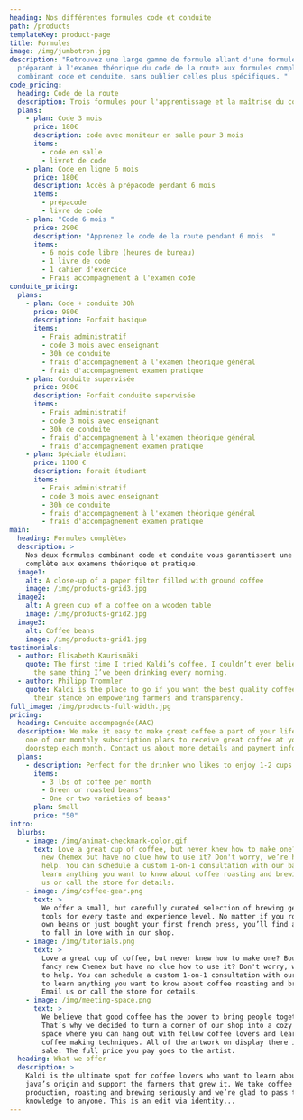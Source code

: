 ```yaml
---
heading: Nos différentes formules code et conduite
path: /products
templateKey: product-page
title: Formules
image: /img/jumbotron.jpg
description: "Retrouvez une large gamme de formule allant d'une formule simple
  préparant à l'examen théorique du code de la route aux formules complètes
  combinant code et conduite, sans oublier celles plus spécifiques. "
code_pricing:
  heading: Code de la route
  description: Trois formules pour l'apprentissage et la maîtrise du code de la route
  plans:
    - plan: Code 3 mois
      price: 180€
      description: code avec moniteur en salle pour 3 mois
      items:
        - code en salle
        - livret de code
    - plan: Code en ligne 6 mois
      price: 180€
      description: Accès à prépacode pendant 6 mois
      items:
        - prépacode
        - livre de code
    - plan: "Code 6 mois "
      price: 290€
      description: "Apprenez le code de la route pendant 6 mois  "
      items:
        - 6 mois code libre (heures de bureau)
        - 1 livre de code
        - 1 cahier d'exercice
        - Frais accompagnement à l'examen code
conduite_pricing:
  plans:
    - plan: Code + conduite 30h
      price: 980€
      description: Forfait basique
      items:
        - Frais administratif
        - code 3 mois avec enseignant
        - 30h de conduite
        - frais d'accompagnement à l'examen théorique général
        - frais d'accompagnement examen pratique
    - plan: Conduite supervisée
      price: 980€
      description: Forfait conduite supervisée
      items:
        - Frais administratif
        - code 3 mois avec enseignant
        - 30h de conduite
        - frais d'accompagnement à l'examen théorique général
        - frais d'accompagnement examen pratique
    - plan: Spéciale étudiant
      price: 1100 €
      description: forait étudiant
      items:
        - Frais administratif
        - code 3 mois avec enseignant
        - 30h de conduite
        - frais d'accompagnement à l'examen théorique général
        - frais d'accompagnement examen pratique
main:
  heading: Formules complètes
  description: >
    Nos deux formules combinant code et conduite vous garantissent une formation
    complète aux examens théorique et pratique.
  image1:
    alt: A close-up of a paper filter filled with ground coffee
    image: /img/products-grid3.jpg
  image2:
    alt: A green cup of a coffee on a wooden table
    image: /img/products-grid2.jpg
  image3:
    alt: Coffee beans
    image: /img/products-grid1.jpg
testimonials:
  - author: Elisabeth Kaurismäki
    quote: The first time I tried Kaldi’s coffee, I couldn’t even believe that was
      the same thing I’ve been drinking every morning.
  - author: Philipp Trommler
    quote: Kaldi is the place to go if you want the best quality coffee. I love
      their stance on empowering farmers and transparency.
full_image: /img/products-full-width.jpg
pricing:
  heading: Conduite accompagnée(AAC)
  description: We make it easy to make great coffee a part of your life. Choose
    one of our monthly subscription plans to receive great coffee at your
    doorstep each month. Contact us about more details and payment info.
  plans:
    - description: Perfect for the drinker who likes to enjoy 1-2 cups per day.
      items:
        - 3 lbs of coffee per month
        - Green or roasted beans"
        - One or two varieties of beans"
      plan: Small
      price: "50"
intro:
  blurbs:
    - image: /img/animat-checkmark-color.gif
      text: Love a great cup of coffee, but never knew how to make one? Bought a fancy
        new Chemex but have no clue how to use it? Don't worry, we’re here to
        help. You can schedule a custom 1-on-1 consultation with our baristas to
        learn anything you want to know about coffee roasting and brewing. Email
        us or call the store for details.
    - image: /img/coffee-gear.png
      text: >
        We offer a small, but carefully curated selection of brewing gear and
        tools for every taste and experience level. No matter if you roast your
        own beans or just bought your first french press, you’ll find a gadget
        to fall in love with in our shop.
    - image: /img/tutorials.png
      text: >
        Love a great cup of coffee, but never knew how to make one? Bought a
        fancy new Chemex but have no clue how to use it? Don't worry, we’re here
        to help. You can schedule a custom 1-on-1 consultation with our baristas
        to learn anything you want to know about coffee roasting and brewing.
        Email us or call the store for details.
    - image: /img/meeting-space.png
      text: >
        We believe that good coffee has the power to bring people together.
        That’s why we decided to turn a corner of our shop into a cozy meeting
        space where you can hang out with fellow coffee lovers and learn about
        coffee making techniques. All of the artwork on display there is for
        sale. The full price you pay goes to the artist.
  heading: What we offer
  description: >
    Kaldi is the ultimate spot for coffee lovers who want to learn about their
    java’s origin and support the farmers that grew it. We take coffee
    production, roasting and brewing seriously and we’re glad to pass that
    knowledge to anyone. This is an edit via identity...
---
```

